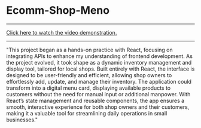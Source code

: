 <h1>Ecomm-Shop-Meno</h1>
<hr>
<a href="https://youtu.be/MOz1FZvUdq0">Click here to watch the video demonstration.</a>
<hr>


"This project began as a hands-on practice with React, focusing on integrating APIs to enhance my understanding of frontend development. As the project evolved, it took shape as a dynamic inventory management and display tool, tailored for local shops. Built entirely with React, the interface is designed to be user-friendly and efficient, allowing shop owners to effortlessly add, update, and manage their inventory. The application could transform into a digital menu card, displaying available products to customers without the need for manual input or additional manpower. With React’s state management and reusable components, the app ensures a smooth, interactive experience for both shop owners and their customers, making it a valuable tool for streamlining daily operations in small businesses."

